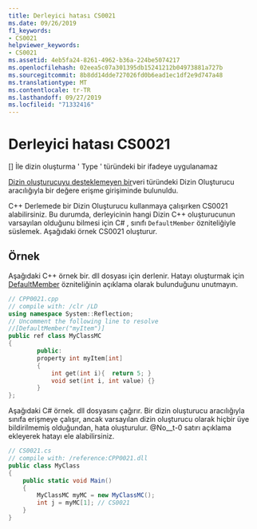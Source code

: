 ```yaml
---
title: Derleyici hatası CS0021
ms.date: 09/26/2019
f1_keywords:
- CS0021
helpviewer_keywords:
- CS0021
ms.assetid: 4eb5fa24-8261-4962-b36a-224be5074217
ms.openlocfilehash: 02eea5c07a301395db15241212b04973881a727b
ms.sourcegitcommit: 8b8dd14dde727026fd0b6ead1ec1df2e9d747a48
ms.translationtype: MT
ms.contentlocale: tr-TR
ms.lasthandoff: 09/27/2019
ms.locfileid: "71332416"
---
```

# <a name="compiler-error-cs0021"></a>Derleyici hatası CS0021

[] İle dizin oluşturma ' Type ' türündeki bir ifadeye uygulanamaz  
  
[Dizin oluşturucuyu desteklemeyen bir](../programming-guide/indexers/index.md)veri türündeki Dizin Oluşturucu aracılığıyla bir değere erişme girişiminde bulunuldu.  
  
C++ Derlemede bir Dizin Oluşturucu kullanmaya çalışırken CS0021 alabilirsiniz. Bu durumda, derleyicinin hangi Dizin C++ oluşturucunun varsayılan olduğunu bilmesi için C# , sınıfı `DefaultMember` özniteliğiyle süslemek. Aşağıdaki örnek CS0021 oluşturur.  
  
## <a name="example"></a>Örnek  

Aşağıdaki C++ örnek bir. dll dosyası için derlenir. Hatayı oluşturmak için [DefaultMember](xref:System.Reflection.DefaultMemberAttribute) özniteliğinin açıklama olarak bulunduğunu unutmayın.  
  
```cpp  
// CPP0021.cpp  
// compile with: /clr /LD  
using namespace System::Reflection;  
// Uncomment the following line to resolve  
//[DefaultMember("myItem")]  
public ref class MyClassMC  
{  
        public:  
        property int myItem[int]  
        {  
            int get(int i){  return 5; }  
            void set(int i, int value) {}  
        }  
};  
```  

Aşağıdaki C# örnek. dll dosyasını çağırır. Bir dizin oluşturucu aracılığıyla sınıfa erişmeye çalışır, ancak varsayılan dizin oluşturucu olarak hiçbir üye bildirilmemiş olduğundan, hata oluşturulur. @No__t-0 satırı açıklama ekleyerek hatayı ele alabilirsiniz.
  
```csharp  
// CS0021.cs  
// compile with: /reference:CPP0021.dll  
public class MyClass  
{  
    public static void Main()  
    {  
        MyClassMC myMC = new MyClassMC();  
        int j = myMC[1]; // CS0021  
    }  
}  
```
